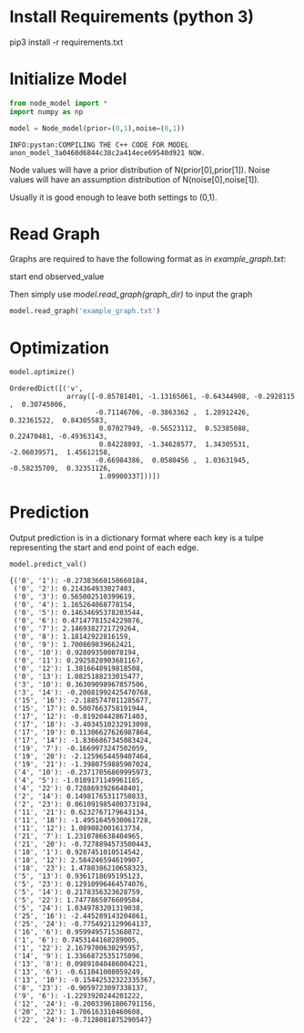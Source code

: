 # Install Requirements (python 3)

pip3 install -r requirements.txt

# Initialize Model


```python
from node_model import *
import numpy as np
```


```python
model = Node_model(prior=(0,1),noise=(0,1))
```

    INFO:pystan:COMPILING THE C++ CODE FOR MODEL anon_model_3a0460d6844c38c2a414ece69540d921 NOW.
    

Node values will have a prior distribution of N(prior[0],prior[1]). Noise values will have an assumption distribution of N(noise[0],noise[1]).

Usually it is good enough to leave both settings to (0,1). 

# Read Graph

Graphs are required to have the following format as in *example_graph.txt*:

start end observed_value

Then simply use *model.read_graph(graph_dir)* to input the graph




```python
model.read_graph('example_graph.txt')
```

# Optimization


```python
model.optimize()
```




    OrderedDict([('v',
                  array([-0.85781401, -1.13165061, -0.64344908, -0.2928115 ,  0.30745006,
                         -0.71146706, -0.3863362 ,  1.28912426,  0.32361522,  0.84305583,
                          0.07027949, -0.56523112,  0.52385088,  0.22470481, -0.49363143,
                          0.84228893, -1.34628577,  1.34305531, -2.06039571,  1.45612158,
                         -0.66984386,  0.0580456 ,  1.03631945, -0.58235709,  0.32351126,
                          1.09900337]))])



# Prediction

Output prediction is in a dictionary format where each key is a tulpe representing the start and end point of each edge.


```python
model.predict_val()
```




    {('0', '1'): -0.27383660158660184,
     ('0', '2'): 0.214364933027403,
     ('0', '3'): 0.565002510399619,
     ('0', '4'): 1.165264068778154,
     ('0', '5'): 0.14634695378203544,
     ('0', '6'): 0.47147781524229876,
     ('0', '7'): 2.1469382721729264,
     ('0', '8'): 1.18142922816159,
     ('0', '9'): 1.700869839662421,
     ('0', '10'): 0.928093500078194,
     ('0', '11'): 0.2925828903681167,
     ('0', '12'): 1.3816648919818508,
     ('0', '13'): 1.0825188233015477,
     ('3', '10'): 0.36309098967857506,
     ('3', '14'): -0.20081992425470768,
     ('15', '16'): -2.1885747011285677,
     ('15', '17'): 0.5007663758191944,
     ('17', '12'): -0.819204428671403,
     ('17', '18'): -3.4034510232913098,
     ('17', '19'): 0.11306627626987864,
     ('17', '14'): -1.8366867345083424,
     ('19', '7'): -0.1669973247502059,
     ('19', '20'): -2.1259654459407464,
     ('19', '21'): -1.3980759885907024,
     ('4', '10'): -0.23717056869995973,
     ('4', '5'): -1.0189171149961185,
     ('4', '22'): 0.7288693926648401,
     ('2', '14'): 0.14981765311750833,
     ('2', '23'): 0.061091985400373194,
     ('11', '21'): 0.6232767179643134,
     ('11', '18'): -1.4951645930061728,
     ('11', '12'): 1.089082001613734,
     ('21', '7'): 1.2310786638404965,
     ('21', '20'): -0.7278894573500443,
     ('18', '1'): 0.9287451010514542,
     ('18', '12'): 2.584246594619907,
     ('18', '23'): 1.4780386210658323,
     ('5', '13'): 0.9361718695195123,
     ('5', '23'): 0.12910996464574076,
     ('5', '14'): 0.2178356323628759,
     ('5', '22'): 1.7477865076609584,
     ('5', '24'): 1.0349783201319038,
     ('25', '16'): -2.445289143204861,
     ('25', '24'): -0.7754921129964137,
     ('16', '6'): 0.9599495715368072,
     ('1', '6'): 0.7453144168289005,
     ('1', '22'): 2.1679700630295957,
     ('14', '9'): 1.3366872535175096,
     ('13', '8'): 0.09891040486004221,
     ('13', '6'): -0.611041008059249,
     ('13', '10'): -0.15442532322335367,
     ('8', '23'): -0.9059723097338137,
     ('9', '6'): -1.2293920244201222,
     ('12', '24'): -0.20033961806791156,
     ('20', '22'): 1.706163310460608,
     ('22', '24'): -0.7128081875290547}



